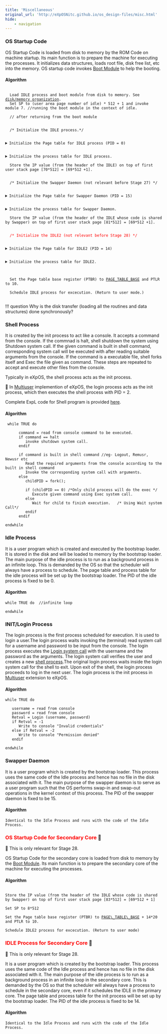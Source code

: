```yaml
---
title: 'Miscellaneous'
original_url: 'http://eXpOSNitc.github.io/os_design-files/misc.html'
hide: 
    - navigation
---
```



### OS Startup Code
OS Startup Code is loaded from disk to memory by the ROM Code on machine startup. Its main function is to prepare the machine for executing the processes. It initializes data structures, loads root file, disk free list, etc into the memory. OS startup code invokes [Boot Module](../modules/module-07.md) to help the booting.

#### Algorithm

<pre><code>
  Load IDLE process and boot module from disk to memory. See <a href="../../os-implementation/" target="_blank">disk/memory organization</a>.
  Set SP to (user area page number of idle) * 512 + 1 and invoke module 7. //running the boot module in the context of idle.

  // after returning from the boot module


  /* Initialize the IDLE process.*/

  <details class="code-accordion"><summary>Initialize the Page table for IDLE process (PID = 0)</summary>
        Initialize the Page table base register (PTBR) to <a href="../../support-tools/constants/" target="_blank">PAGE_TABLE_BASE</a> and PTLR to 10.
        Set the <a href="../../os-design/process-table/#per-process-page-table" target="_blank">page table</a> entries for library and heap to -1. Set auxiliary information for these pages to "0000". 
        // idle doesn't invoke any library function.   
        Set the first code page entry to 69 (See <a href="../../os-implementation/" target="_blank">memory organization</a>). Set auxiliary information for valid code pages to "0100". 
        Set remaining code page entries to -1 and auxiliary information to "0000".
        Set the first stack page entry to 70 and auxiliary information for this page to "0110".
        Set second stack page entry to -1 and auxiliary information to "0000".
   </details>
  <details class="code-accordion"><summary>Initialize the process table for IDLE process.</summary>
        Initialize the fields of <a href="../../os-design/process-table/" target="_blank">process table</a> as -  TICK, PID and USERID as 0, STATE as RUNNING,
        USER AREA PAGE NUMBER as 76 (allocated from free user space), KPTR to 0, UPTR to 4096 (starting of first user stack page),
        PTBR to PAGE_TABLE_BASE and PTLR as 10.
   </details>
  Store the IP value (from the header of the IDLE) on top of first user stack page [70*512] = [69*512 +1].


  /* Initialize the Swapper Daemon (not relevant before Stage 27) */

  <details class="code-accordion"><summary>Initialize the Page table for Swapper Daemon (PID = 15)</summary>
        /* Swapper Daemon is identical to Idle and shares the code for Idle */
        Initialize the Page table base register (PTBR) to <a href="../../support-tools/constants/" target="_blank">PAGE_TABLE_BASE</a> + 20*15 and PTLR to 10.
        Set the <a href="../../os-design/process-table/#per-process-page-table" target="_blank">page table</a> entries for library and heap to -1. Set auxiliary information for these pages to "0000". 
        // swapper doesn't invoke any library function.   
        Set the first code page entry to that of Idle (See <a href="../../os-implementation/" target="_blank">memory organization</a>). Set auxiliary information for valid code pages to "0100". 
        Set remaining code page entries to -1 and auxiliary information to "0000".
        Set the first stack page entry to 81 and auxiliary information for this page to "0110".
        Set second stack page entry to -1 and auxiliary information to "0000".
  </details>
  <details class="code-accordion"><summary>Initialize the process table for Swapper Daemon.</summary>
        Initialize the fields of <a href="../../os-design/process-table/" target="_blank">process table</a> as -  TICK, USERID as 0, PID as 15, STATE as CREATED,
        USER AREA PAGE NUMBER as 82 (allocated from free user space), KPTR to 0, UPTR to 4096 (starting of first user stack page),
        PTBR to PAGE_TABLE_BASE + 20*15 and PTLR as 10.
  </details>  
  Store the IP value (from the header of the IDLE whose code is shared by Swapper) on top of first user stack page [81*512] = [69*512 +1].


  <span style="color:red">/* Initialize the IDLE2 (not relevant before Stage 28) */</span>

  <details class="code-accordion"><summary>Initialize the Page table for IDLE2 (PID = 14)</summary>
        /* IDLE2 is identical to Idle and shares the code for Idle */
        Initialize the Page table base register (PTBR) to <a href="../../support-tools/constants/" target="_blank">PAGE_TABLE_BASE</a> + 20*14 and PTLR to 10.
        Set the <a href="../../os-design/process-table/#per-process-page-table" target="_blank">page table</a> entries for library and heap to -1. Set auxiliary information for these pages to "0000". 
        // swapper doesn't invoke any library function.   
        Set the first code page entry to that of Idle (See <a href="../../os-implementation/" target="_blank">memory organization</a>). Set auxiliary information for valid code pages to "0100". 
        Set remaining code page entries to -1 and auxiliary information to "0000".
        Set the first stack page entry to 83 and auxiliary information for this page to "0110".
        Set second stack page entry to -1 and auxiliary information to "0000".
   </details>
  <details class="code-accordion"><summary>Initialize the process table for IDLE2.</summary>
        Initialize the fields of <a href="../../os-design/process-table/" target="_blank">process table</a> as -  TICK, USERID as 0, PID as 14, STATE as RUNNING,
        USER AREA PAGE NUMBER as 84 (allocated from free user space), KPTR to 0, UPTR to 4096 (starting of first user stack page),
        PTBR to PAGE_TABLE_BASE + 20*14 and PTLR as 10.
   </details>  

  
  Set the Page table base register (PTBR) to <a href="../../support-tools/constants/" target="_blank">PAGE_TABLE_BASE</a> and PTLR to 10.

  Schedule IDLE process for excecution. (Return to user mode.)

</code></pre>

!!! question
    Why is the disk transfer (loading all the routines and data structures) done synchronously?

### Shell Process

It is created by the init process to act like a console. It accepts a command from the console. If the commnad is halt, shell shutdown the system using Shutdown system call. If the given command is built in shell command, corresponding system call will be executed with after reading suitable arguments from the console. If the command is a executable file, shell forks itself and Exec the file given as command. These steps are repeated to accept and execute other files from the console.

Typically in eXpOS, the shell process acts as the init process.


:red_circle: In  [Multiuser](../os-spec/multiuser.md) implemention of eXpOS, the login process acts as the init process, which then executes the shell process with PID = 2.


Complete ExpL code for Shell program is provided [here](../test-programs/index.md#test-program-7-extended-shell).


  

#### Algorithm
```
 while TRUE do

      command = read from console command to be executed. 
      if command == halt
         invoke shutdown system call.
      endif

      if command is built in shell command //eg- Logout, Remusr, Newusr etc 
         Read the required arguments from the console according to the built in shell command
         Invoke the corresponding system call with arguments.
      else
         childPID = fork(); 

         if (childPID == 0) /*Only child process will do the exec */
            Execute given command using Exec system call.
         else
            Wait for child to finish execution.   /* Using Wait system Call*/
         endif
      endif 
   
endwhile          
```

### Idle Process
It is a user program which is created and executed by the bootstrap loader. It is stored in the disk and will be loaded to memory by the bootstrap loader. The main purpose of the idle process is to run as a background process in an infinite loop. This is demanded by the OS so that the scheduler will always have a process to schedule. The page table and process table for the idle process will be set up by the bootstrap loader. The PID of the idle process is fixed to be 0.

#### Algorithm

```
while TRUE do  //infinite loop

endwhile
```

### INIT/Login Process
The login process is the first process scheduled for execution. It is used to login a user.The login process waits invoking the (terminal) read system call for a username and password to be input from the console. The login process executes the [Login system call](../os-spec/systemcallinterface.md#multiuser-system-calls) with the username and the password as the arguments. The login system call verifies the user and creates a new [shell process](misc.md#shell-process-process).The original login process waits inside the login system call for the shell to exit. Upon exit of the shell, the login process proceeds to log in the next user. The login process is the init process in [Multiuser](../os-spec/multiuser.md) extension to eXpOS.

#### Algorithm



```
while TRUE do

   username = read from console
   password = read from console
   Retval = Login (username, password)             
   if Retval = -1
      Write to console "Invalid credentials"             
   else if Retval = -2
      Write to console "Permission denied"             
   endif

endwhile
```

### Swapper Daemon

It is a user program which is created by the bootstrap loader. This process uses the same code of the Idle process and hence has no file in the disk associated with it. The main purpose of the swapper daemon is to serve as a user program such that the OS performs swap-in and swap-out operations in the kernel context of this process. The PID of the swapper daemon is fixed to be 15.

#### Algorithm
```
Identical to the Idle Process and runs with the code of the Idle Process.
```



### <span style="color:red">OS Startup Code for Secondary Core</span> :red_circle:
:red_circle: This is only relevant for Stage 28. 

OS Startup Code for the secondary core is loaded from disk to memory by the [Boot Module](../modules/module-07.md). Its main function is to prepare the secondary core of the machine for executing the processes. 

#### Algorithm

<pre><code>
Store the IP value (from the header of the IDLE whose code is shared by Swapper) on top of first user stack page [83*512] = [69*512 + 1]

Set SP to 8*512

Set the Page table base register (PTBR) to <a href="../../support-tools/constants/">PAGE\_TABLE\_BASE</a> + 14*20 and PTLR to 10.

Schedule IDLE2 process for excecution. (Return to user mode)
</code></pre>


### <span style="color:red">IDLE Process for Secondary Core</span> :red_circle:
:red_circle: This is only relevant for Stage 28. 

It is a user program which is created by the bootstrap loader. This process uses the same code of the Idle process and hence has no file in the disk associated with it. The main purpose of the idle process is to run as a background process in an infinite loop in the secondary core. This is demanded by the OS so that the scheduler will always have a process to schedule in the secondary core, even if it schedules the IDLE in the primary core. The page table and process table for the init process will be set up by the bootstrap loader. The PID of the idle process is fixed to be 14.

#### Algorithm

```
Identical to the Idle Process and runs with the code of the Idle Process.
```